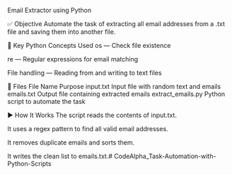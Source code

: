 Email Extractor using Python


✅ Objective
Automate the task of extracting all email addresses from a .txt file and saving them into another file.

🧠 Key Python Concepts Used
os — Check file existence

re — Regular expressions for email matching

File handling — Reading from and writing to text files

📁 Files
File Name	Purpose
input.txt	Input file with random text and emails
emails.txt	Output file containing extracted emails
extract_emails.py	Python script to automate the task

▶️ How It Works
The script reads the contents of input.txt.

It uses a regex pattern to find all valid email addresses.

It removes duplicate emails and sorts them.

It writes the clean list to emails.txt.# CodeAlpha_Task-Automation-with-Python-Scripts
